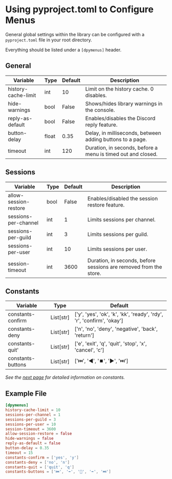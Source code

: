 # Using pyproject.toml to Configure Menus

General global settings within the library can be configured with a `pyproject.toml` file in your root directory.

Everything should be listed under a `[dpymenus]` header.

## General

| Variable | Type | Default | Description |
| -------- | ----------- | ---------- | ------- |
| history-cache-limit | int | 10 | Limit on the history cache. 0 disables. |
| hide-warnings | bool | False | Shows/hides library warnings in the console. |
| reply-as-default | bool | False | Enables/disables the Discord reply feature. |
| button-delay | float | 0.35 | Delay, in milliseconds, between adding buttons to a page. |
| timeout | int | 120 | Duration, in seconds, before a menu is timed out and closed. |

## Sessions

| Variable | Type | Default | Description |
| -------- | ----------- | ---------- | ------- |
| allow-session-restore | bool | False | Enables/disabled the session restore feature. |
| sessions-per-channel | int | 1 | Limits sessions per channel. |
| sessions-per-guild | int | 3 | Limits sessions per guild. |
| sessions-per-user | int | 10 | Limits sessions per user. |
| session-timeout | int | 3600 | Duration, in seconds, before sessions are removed from the store. |

## Constants

| Variable | Type | Default |
| -------- | ----------- | ---------- |
| constants-confirm | List[str] | ['y', 'yes', 'ok', 'k', 'kk', 'ready', 'rdy', 'r', 'confirm', 'okay'] |
| constants-deny | List[str] | ['n', 'no', 'deny', 'negative', 'back', 'return'] |
| constants-quit' | List[str] | ['e', 'exit', 'q', 'quit', 'stop', 'x', 'cancel', 'c'] |
| constants-buttons | List[str] | ['⏮️', '◀️', '⏹️', '▶️', '⏭️'] |

*See the [next page](./constants.md) for detailed information on constants.*

## Example File

```toml
[dpymenus]
history-cache-limit = 10
sessions-per-channel = 1
sessions-per-guild = 3
sessions-per-user = 10
session-timeout = 3600
allow-session-restore = false
hide-warnings = false
reply-as-default = false
button-delay = 0.35
timeout = 15
constants-confirm = ['yes', 'y']
constants-deny = ['no', 'n']
constants-quit = ['quit', 'q']
constants-buttons = ['⏮️', '⬅️️', '🛑', '➡️️', '⏭️'] 
```
